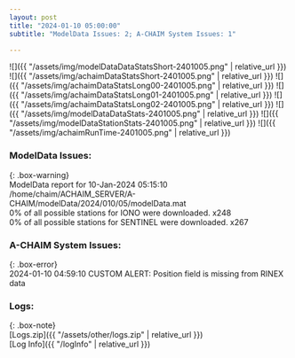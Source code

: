 ```yaml
---
layout: post
title: "2024-01-10 05:00:00"
subtitle: "ModelData Issues: 2; A-CHAIM System Issues: 1"

---
```


![]({{ "/assets/img/modelDataDataStatsShort-2401005.png" | relative_url }})
![]({{ "/assets/img/achaimDataStatsShort-2401005.png" | relative_url }})
![]({{ "/assets/img/achaimDataStatsLong00-2401005.png" | relative_url }})
![]({{ "/assets/img/achaimDataStatsLong01-2401005.png" | relative_url }})
![]({{ "/assets/img/achaimDataStatsLong02-2401005.png" | relative_url }})
![]({{ "/assets/img/modelDataDataStats-2401005.png" | relative_url }})
![]({{ "/assets/img/modelDataStationStats-2401005.png" | relative_url }})
![]({{ "/assets/img/achaimRunTime-2401005.png" | relative_url }})


### ModelData Issues:  
  
{: .box-warning}  
 ModelData report for 10-Jan-2024 05:15:10   
 /home/chaim/ACHAIM_SERVER/A-CHAIM/modelData/2024/010/05/modelData.mat   
 0% of all possible stations for IONO were downloaded. x248   
 0% of all possible stations for SENTINEL were downloaded. x267   
  
### A-CHAIM System Issues:  
  
{: .box-error}  
2024-01-10 04:59:10 CUSTOM ALERT: Position field is missing from RINEX data  

### Logs:  
  
{: .box-note}  
[Logs.zip]({{ "/assets/other/logs.zip" | relative_url }})  
[Log Info]({{ "/logInfo" | relative_url }})  
